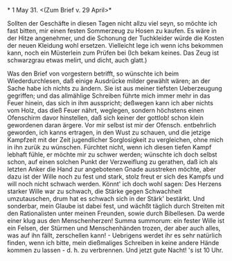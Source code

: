  <Sonntag>* 1 May 31.
 <(Zum Brief v. 29 April>*

Sollten der Geschäfte in diesen Tagen nicht allzu viel seyn, so möchte ich fast bitten, mir einen festen Sommerzeug zu Hosen zu kaufen. Es wäre in der Hitze angenehmer, und die Schonung der Tuchkleider würde die Kosten der neuen Kleidung wohl ersetzen. Vielleicht lege ich wenn ichs bekommen kann, noch ein Müsterlein zum Prüfen bei (Ich bekam keines. Das Zeug ist schwarzgrau etwas melirt, und dicht, auch glatt.)

Was den Brief von vorgestern betrifft, so wünschte ich beim Wiederdurchlesen, daß einige Ausdrücke milder gewählt wären; an der Sache habe ich nichts zu ändern. Sie ist aus meiner tiefsten Ueberzeugung gegriffen; und das allmählige Schreiben führte mich immer mehr in das Feuer hinein, das sich in ihm ausspricht; deßwegen kann ich aber nichts vom Holz, das dieß Feuer nährt, weglegen, sondern höchstens einen Ofenschirm davor hinstellen, daß sich keiner der gottlob! schon klein gewordenen daran ärgere. Vor mir selbst ist mir der Ofensch. entbehrlich geworden, ich kanns ertragen, in den Wust zu schauen, und die jetzige Kampfzeit mit der Zeit jugendlicher Sorglosigkeit zu vergleichen, ohne mich in ihn zurük zu wünschen. Fürchtet nicht, wenn ich diesen tiefen Kampf lebhaft fühle, er möchte mir zu schwer werden; wünschte ich doch selbst schon, auf einen solchen Punkt der Verzweiflung zu gerathen, daß ich als letzten Anker die Hand zur angebotenen Gnade ausstreken möchte, aber dazu ist der Wille noch zu fest und stark, stolz freut er sich des Kampfs und will noch nicht schwach werden. Könnt' ich doch wohl sagen:
 Des Herzens starker Wille war zu schwach,
 die Stärke gegen Schwachheit umzutauschen,
 drum hat es schwach sich in der Stärk' bestärkt.
Und sonderbar, mein Glaube ist dabei fest, und wächßt täglich durch Streiten mit den Rationalisten unter meinen Freunden, sowie durch Bibellesen. Da werde einer klug aus den Menschenherzen! Summa summorum: ein fester Wille ist ein Felsen, der Stürmen und Menschenhänden trozen, der aber auch alles, was auf ihn fällt, zerschellen kann! - Uebrigens werdet ihr es sehr natürlich finden, wenn ich bitte, mein dießmaliges Schreiben in keine andere Hände kommen zu lassen - d. h. zu verbrennen. Und jetzt gute Nacht! 's ist 10 Uhr.

